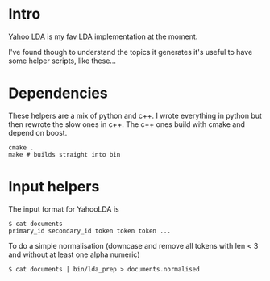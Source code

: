 # Intro

[Yahoo LDA](https://github.com/shravanmn/Yahoo_LDA) is my fav [LDA](http://en.wikipedia.org/wiki/Latent_Dirichlet_allocation) implementation at the moment. 

I've found though to understand the topics it generates it's useful to have some helper scripts, like these...

# Dependencies

These helpers are a mix of python and c++. I wrote everything in python but then rewrote the slow ones in c++. The c++ ones build with cmake and depend on boost.

    cmake .
    make # builds straight into bin

# Input helpers

The input format for YahooLDA is

    $ cat documents
    primary_id secondary_id token token token ...

To do a simple normalisation (downcase and remove all tokens with len < 3 and without at least one alpha numeric)

    $ cat documents | bin/lda_prep > documents.normalised




   



